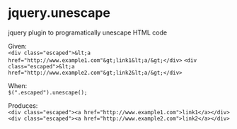 jquery.unescape
===============

jquery plugin to programatically unescape HTML code



Given:  
`<div class="escaped">&lt;a href="http://www.example1.com"&gt;link1&lt;a/&gt;</div>` 
`<div class="escaped">&lt;a href="http://www.example2.com"&gt;link2&lt;a/&gt;</div>` 

When:   
`$(".escaped").unescape();`   

Produces:   
`<div class="escaped"><a href="http://www.example1.com">link1</a></div>`  
`<div class="escaped"><a href="http://www.example2.com">link2</a></div>`  

